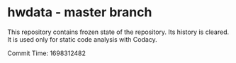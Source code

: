# hwdata - master branch

This repository contains frozen state of the repository.
Its history is cleared. It is used only for static code
analysis with Codacy.

Commit Time: 1698312482